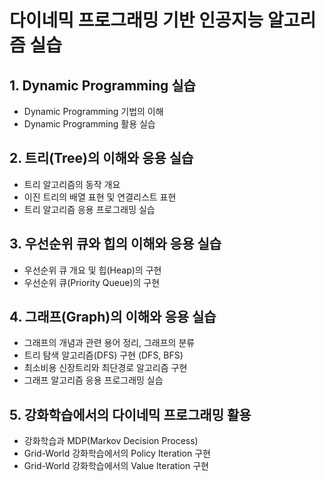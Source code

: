 # 다이네믹 프로그래밍 기반 인공지능 알고리즘 실습
## 1. Dynamic Programming 실습
* Dynamic Programming 기법의 이해
* Dynamic Programming 활용 실습
## 2. 트리(Tree)의 이해와 응용 실습
* 트리 알고리즘의 동작 개요
* 이진 트리의 배열 표현 및 연결리스트 표현
* 트리 알고리즘 응용 프로그래밍 실습
## 3. 우선순위 큐와 힙의 이해와 응용 실습
* 우선순위 큐 개요 및 힙(Heap)의 구현
* 우선순위 큐(Priority Queue)의 구현
## 4. 그래프(Graph)의 이해와 응용 실습
* 그래프의 개념과 관련 용어 정리, 그래프의 분류
* 트리 탐색 알고리즘(DFS) 구현 (DFS, BFS)
* 최소비용 신장트리와 최단경로 알고리즘 구현
* 그래프 알고리즘 응용 프로그래밍 실습
## 5. 강화학습에서의 다이네믹 프로그래밍 활용
* 강화학습과 MDP(Markov Decision Process)
* Grid-World 강화학습에서의 Policy Iteration 구현
* Grid-World 강화학습에서의 Value Iteration 구현
